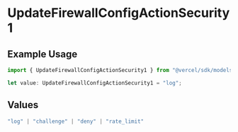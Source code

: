 # UpdateFirewallConfigActionSecurity1

## Example Usage

```typescript
import { UpdateFirewallConfigActionSecurity1 } from "@vercel/sdk/models/operations/updatefirewallconfig.js";

let value: UpdateFirewallConfigActionSecurity1 = "log";
```

## Values

```typescript
"log" | "challenge" | "deny" | "rate_limit"
```